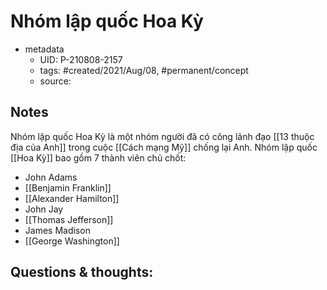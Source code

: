 # Nhóm lập quốc Hoa Kỳ

- metadata
	- UID: P-210808-2157
	- tags: #created/2021/Aug/08, #permanent/concept 
	- source: 

## Notes
Nhóm lập quốc Hoa Kỳ là một nhóm người đã có công lãnh đạo [[13 thuộc địa của Anh]] trong cuộc [[Cách mạng Mỹ]] chống lại Anh. Nhóm lập quốc [[Hoa Kỳ]] bao gồm 7 thành viên chủ chốt:
- John Adams
- [[Benjamin Franklin]]
- [[Alexander Hamilton]]
- John Jay
- [[Thomas Jefferson]] 
- James Madison
- [[George Washington]]

## Questions & thoughts:
